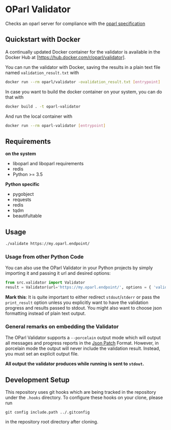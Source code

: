 # OParl Validator

Checks an oparl server for compliance with the [oparl specification](https://github.com/oparl/spec)

## Quickstart with Docker

A continually updated Docker container for the validator is available
in the Docker Hub at [https://hub.docker.com/r/oparl/validator].

You can run the validator with Docker, saving the results in a plain text file
named `validation_result.txt` with

```bash
docker run --rm oparl/validator -ovalidation_result.txt [entrypoint]
```

In case you want to build the docker container on your system,
you can do that with

```bash
docker build . -t oparl-validator
```

And run the local container with

```bash
docker run --rm oparl-validator [entrypoint]
```

## Requirements

**on the system**

- liboparl and liboparl requirements
- redis
- Python >= 3.5

**Python specific**

- pygobject
- requests
- redis
- tqdm
- beautifultable

## Usage

```sh
./validate https://my.oparl.endpoint/
```

### Usage from other Python Code

You can also use the OParl Validator in your Python projects by simply
importing it and passing it url and desired options:

```python
from src.validator import Validator
result = Validator(url='https://my.oparl.endpoint/', options = { 'validate_schema': False, 'print_result': False })
```

**Mark this**: It is quite important to either redirect `stdout`/`stderr` or pass the `print_result`
option unless you explicitly want to have the validation progress and results passed to stdout.
You might also want to choose json formatting instead of plain text output.

### General remarks on embedding the Validator

The OParl Validator supports a `--porcelain` output mode which will output all messages and progress reports
in the [Json Patch](http://jsonpatch.com/) Format. However, in porcelain mode the output will never include
the validation result. Instead, you must set an explicit output file.

**All output the validator produces while running is sent to `stdout`.**

## Development Setup

This repository uses git hooks which are being tracked in the repository under the `.hooks` directory.
To configure these hooks on your clone, please run

`git config include.path ../.gitconfig`

in the repository root directory after cloning.
